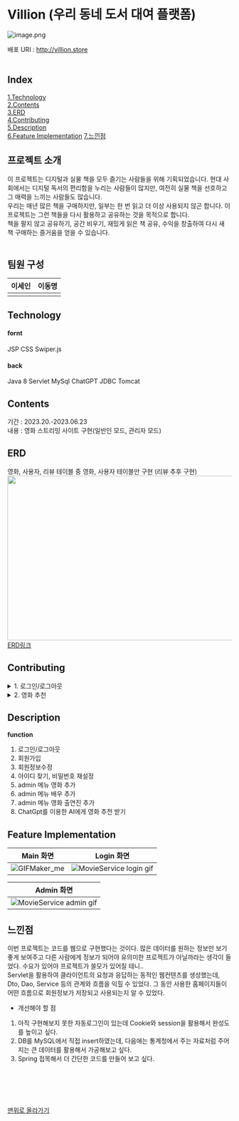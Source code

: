 # Villion (우리 동네 도서 대여 플랫폼)
![image.png](https://prod-files-secure.s3.us-west-2.amazonaws.com/c0612e3a-3a54-4d34-8e7c-0bef0543af6e/eea66066-cf34-46c3-94aa-4a33b374cf08/image.png)

배포 URI : http://villion.store
<br><br>
## Index
[1.Technology](#technology)<br>
[2.Contents](#contents)<br>
[3.ERD](#erd)<br>
[4.Contributing](#contributing)<br>
[5.Description](#description)<br>
[6.Feature Implementation](#feature-implementation)
[7.느낀점](#느낀점)

## 프로젝트 소개
이 프로젝트는 디지털과 실물 책을 모두 즐기는 사람들을 위해 기획되었습니다. 현대 사회에서는 디지털 독서의 편리함을 누리는 사람들이 많지만, 여전히 실물 책을 선호하고 그 매력을 느끼는 사람들도 많습니다.<br>
우리는 매년 많은 책을 구매하지만, 일부는 한 번 읽고 더 이상 사용되지 않곤 합니다. 이 프로젝트는 그런 책들을 다시 활용하고 공유하는 것을 목적으로 합니다.<br>
책을 팔지 않고 공유하기, 공간 비우기, 재밌게 읽은 책 공유, 수익을 창출하여 다시 새 책 구매하는 즐거움을 얻을 수 있습니다.<br><br>

## 팀원 구성
| 이세인      | 이동명        |
| ------------ | ------------- |
|          |            |


## Technology
<h4>fornt</h4>
JSP CSS Swiper.js
<h4>back</h4>
Java 8 Servlet MySql ChatGPT JDBC Tomcat

## Contents
기간 : 2023.20.-2023.06.23 <br/>
내용 : 영화 스트리밍 사이트 구현(일반인 모드, 관리자 모드)



## ERD
영화, 사용자, 리뷰 테이블 중 영화, 사용자 테이블만 구현
(리뷰 추후 구현)
<img src="https://github.com/sesam-me/PlayData_BootCamp/assets/122416681/c76aa14a-d5c2-4ca2-8a25-a3abc5f7b410"  width="700" height="370"> <br/>
[ERD링크](https://www.erdcloud.com/d/Zjxy3xfjEpDhucjbk)


## Contributing
<details>
<summary>1. 로그인/로그아웃</summary>
<div markdown="1">
  
    1-1. id와 email 중 선택하여 로그인 가능
    1-2. 아이디 저장
          - 아이디 저장 체크 후에는 계속해서 체크박스 체크 상태 유지
          - 아이디 저장 체크 해체 후에는 계속해서 체크박스 해체 상태 유지
    1-3. 로그인 성공 후, head부분 로그인 버튼에서 로그아웃 버튼으로 변경
    1-4. 로그인 성공 후에만, MY페이지에서 회원정보 확인 및 수정 가능 / 실패 시, 로그인 화면으로 이동
    1-5. 관리자 외 접속 제한 : 관리자 계정 로그인 성공 시에만, 관리자 페이지 버튼 생성
    1-6. 로그아웃

</div>
</details>

<details>
<summary>2. 영화 추천</summary>
<div markdown="1"> 
  
- 장르별 영화 추천
</div>
</details>


## Description
**function**

<ol>
  <li>로그인/로그아웃</li>
  <li>회원가입</li>
  <li>회원정보수정</li>
  <li>아이디 찾기, 비밀번호 재설정</li>
  <li>admin 메뉴 영화 추가</li>
  <li>admin 메뉴 배우 추가</li>
  <li>admin 메뉴 영화 출연진 추가</li>
  <li>ChatGpt를 이용한 AI에게 영화 추천 받기</li>
</ol>


## Feature Implementation

| Main 화면      | Login 화면        |
| ------------ | ------------- |
| ![GIFMaker_me](https://github.com/sesam-me/HTML_lesson/assets/122416681/b5aa6afa-9ce7-4685-972b-830ab5d4ab05)| ![MovieService login gif](https://github.com/sesam-me/HTML_lesson/assets/122416681/911bd4e9-a6ee-40df-b5f6-68698942d45a)  |

| Admin 화면     |
| ------------ |
| ![MovieService admin gif](https://github.com/sesam-me/HTML_lesson/assets/122416681/a100fb95-d0f1-423c-a539-8461dadb879b)|


## 느낀점
이번 프로젝트는 코드를 웹으로 구현했다는 것이다. 많은 데이터를 원하는 정보만 보기 좋게 보여주고 다른 사람에게 정보가 되어야 유의미한 프로젝트가 아닐까라는 생각이 들었다. 수요가 있어야 프로젝트가 쓸모가 있어질 테니..<br>
Servlet을 활용하여 클라이언트의 요청과 응답하는 동적인 웹컨텐츠를 생성했는데, Dto, Dao, Service 등의 관계와 흐름을 익힐 수 있었다. 그 동안 사용한 홈페이지들이 어떤 흐름으로 회원정보가 저장되고 사용되는지 알 수 있었다.<br>
- 개선해야 할 점
1. 아직 구현해보지 못한 자동로그인이 있는데 Cookie와 session을 활용해서 완성도를 높이고 싶다.
2. DB를 MySQL에서 직접 insert하였는데, 다음에는 통계청에서 주는 자료처럼 주어지는 큰 데이터를 활용해서 가공해보고 싶다.
3. Spring 접목해서 더 간단한 코드를 만들어 보고 싶다.


<br>
<br>
<br>
<br>

[맨위로 올라가기](#)
